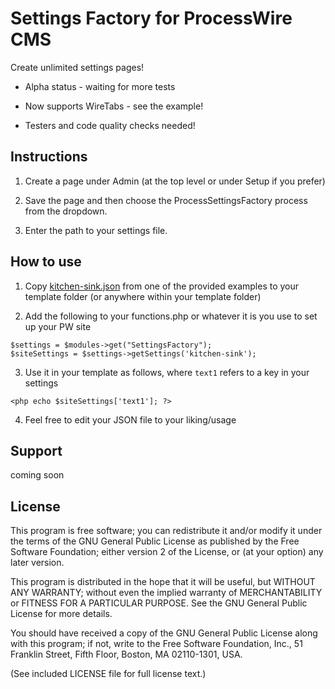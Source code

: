 Settings Factory for ProcessWire CMS
=======================

Create unlimited settings pages!

- Alpha status - waiting for more tests

- Now supports WireTabs - see the example!

- Testers and code quality checks needed!


## Instructions

1. Create a page under Admin (at the top level or under Setup if you prefer)

2. Save the page and then choose the ProcessSettingsFactory process from the dropdown.

3. Enter the path to your settings file.

## How to use
1. Copy [kitchen-sink.json](https://github.com/outflux3/SettingsFactory/blob/master/samples/kitchen-sink.json) from one of the provided examples to your template folder (or anywhere within your template folder)

2. Add the following to your functions.php or whatever it is you use to set up your PW site
```
$settings = $modules->get("SettingsFactory");
$siteSettings = $settings->getSettings('kitchen-sink');
```

3. Use it in your template as follows, where `text1` refers to a key in your settings
```
<php echo $siteSettings['text1']; ?>
```

4. Feel free to edit your JSON file to your liking/usage

## Support
coming soon


## License

This program is free software; you can redistribute it and/or
modify it under the terms of the GNU General Public License
as published by the Free Software Foundation; either version 2
of the License, or (at your option) any later version.

This program is distributed in the hope that it will be useful,
but WITHOUT ANY WARRANTY; without even the implied warranty of
MERCHANTABILITY or FITNESS FOR A PARTICULAR PURPOSE.  See the
GNU General Public License for more details.

You should have received a copy of the GNU General Public License
along with this program; if not, write to the Free Software
Foundation, Inc., 51 Franklin Street, Fifth Floor, Boston, MA  02110-1301, USA.

(See included LICENSE file for full license text.)
